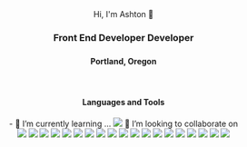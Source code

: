 <div align="center"> Hi, I'm Ashton 👋
    <h3><b>Front End Developer Developer</b></h3>
    <h3></h3>
    <h4>Portland, Oregon</h4>
    <br>
    <h4>Languages and Tools</h4>
    - 🌱 I’m currently learning ...
        <img src="https://img.shields.io/badge/react-%2320232a.svg?style=for-the-badge&logo=react&logoColor=%2361DAFB"/>
    👯 I’m looking to collaborate on
    <div>
        <img src="https://img.shields.io/badge/javascript-%23323330.svg?style=for-the-badge&logo=javascript&logoColor=%23F7DF1E"/>
        <img src="https://img.shields.io/badge/vuejs-%2335495e.svg?style=for-the-badge&logo=vuedotjs&logoColor=%234FC08D"/>
        <img src="https://img.shields.io/badge/django-%23092E20.svg?style=for-the-badge&logo=django&logoColor=white"/>
        <img src="https://img.shields.io/badge/flask-%23000.svg?style=for-the-badge&logo=flask&logoColor=white"/>
        <img src="https://img.shields.io/badge/python-3670A0?style=for-the-badge&logo=python&logoColor=ffdd54"/>
        <img src="https://img.shields.io/badge/css3-%231572B6.svg?style=for-the-badge&logo=css3&logoColor=white"/>
        <img src="https://img.shields.io/badge/html5-%23E34F26.svg?style=for-the-badge&logo=html5&logoColor=white"/>
        <img src="https://img.shields.io/badge/c-%2300599C.svg?style=for-the-badge&logo=c&logoColor=white"/>
        <img src="https://img.shields.io/badge/c++-%2300599C.svg?style=for-the-badge&logo=c%2B%2B&logoColor=white"/>
        <img src="https://img.shields.io/badge/java-%23ED8B00.svg?style=for-the-badge&logo=java&logoColor=white"/>
        <img src="https://img.shields.io/badge/VIM-%2311AB00.svg?style=for-the-badge&logo=vim&logoColor=white"/>
        <img src="https://img.shields.io/badge/Visual%20Studio-5C2D91.svg?style=for-the-badge&logo=visual-studio&logoColor=white"/>
        <img src="https://img.shields.io/badge/IntelliJIDEA-000000.svg?style=for-the-badge&logo=intellij-idea&logoColor=white"/>
        <img src="https://img.shields.io/badge/github-%23121011.svg?style=for-the-badge&logo=github&logoColor=white"/>
        <img src="https://img.shields.io/badge/heroku-%23430098.svg?style=for-the-badge&logo=heroku&logoColor=white"/>
        <img src="https://img.shields.io/badge/c%23-%23239120.svg?style=for-the-badge&logo=c-sharp&logoColor=white"/>
        <img src="https://img.shields.io/badge/unity-%23000000.svg?style=for-the-badge&logo=unity&logoColor=white"/>
        <img src="https://img.shields.io/badge/Gimp-657D8B?style=for-the-badge&logo=gimp&logoColor=FFFFFF"/>
        <img src="https://img.shields.io/badge/Windows-0078D6?style=for-the-badge&logo=windows&logoColor=white"/>
    </div>
  

</div>


  <!--
**shortstring/shortstring** is a ✨ _special_ ✨ repository because its `README.md` (this file) appears on your GitHub profile.

Here are some ideas to get you started:

- 🔭 I’m currently working on ...

- 👯 I’m looking to collaborate on ...
- 🤔 I’m looking for help with ...
- 💬 Ask me about ...
- 📫 How to reach me: ...
- 😄 Pronouns: ...
- ⚡ Fun fact: ...
-->
